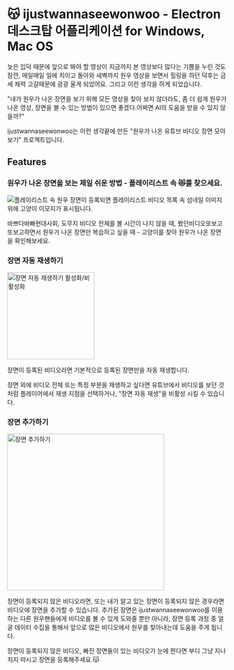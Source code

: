 # 😽 ijustwannaseewonwoo - Electron 데스크탑 어플리케이션 for Windows, Mac OS

늦은 입덕 때문에 앞으로 봐야 할 영상이 지금까지 본 영상보다 많다는 기쁨을 누린 것도 잠깐,
매일매일 일에 치이고 돌아와 새벽까지 원우 영상을 보면서 힐링을 하던 덕후는 금세 체력 고갈때문에 광광 울게 되었어요.
그리고 이런 생각을 하게 되었습니다.

"내가 원우가 나온 장면을 보기 위해 모든 영상을 찾아 보지 않더라도,
좀 더 쉽게 원우가 나온 영상, 장면을 볼 수 있는 방법이 있으면 좋겠다.어쩌면 AI의 도움을 받을 수 있지 않을까?"

ijustwannaseewonwoo는 이런 생각끝에 만든 "원우가 나온 유튜브 비디오 장면 모아보기" 프로젝트입니다.


## Features

### 원우가 나온 장면을 보는 제일 쉬운 방법 - 플레이리스트 속 😻를 찾으세요.
![플레이리스트 속 원우](https://amazingbutuseless.github.io/static/feature1_d.png)
장면이 등록되면 플레이리스트 비디오 목록 속 섬네일 이미지 위에 고양이 이모지가 표시됩니다.

바쁘다바빠현대사회, 도무지 비디오 전체를 볼 시간이 나지 않을 때, 봤던비디오또보고또보고하면서 원우가 나온 장면만 복습하고 싶을 때 - 고양이를 찾아 원우가 나온 장면을 확인해보세요.

### 장면 자동 재생하기
<img src="https://amazingbutuseless.github.io/static/feature2.png" width="200" alt="장면 자동 재생하기 활성화/비활성화" />

장면이 등록된 비디오라면 기본적으로 등록된 장면만을 자동 재생합니다.

장면 외에 비디오 전체 또는 특정 부분을 재생하고 싶다면 유튜브에서 비디오를 보던 것처럼 플레이어에서 재생 지점을 선택하거나, "장면 자동 재생"을 비활성 시킬 수 있습니다.

### 장면 추가하기
<img src="https://amazingbutuseless.github.io/static/feature3.png" width="360" alt="장면 추가하기" />

장면이 등록되지 않은 비디오라면, 또는 내가 알고 있는 장면이 등록되지 않은 경우라면 비디오에 장면을 추가할 수 있습니다.
추가된 장면은 ijustwannaseewonwoo를 이용하는 다른 원우팬들에게 비디오를 볼 수 있게 도와줄 뿐만 아니라, 장면 등록 과정 중 얼굴 데이터 수집을 통해서 앞으로 많은 비디오에서 원우를 찾아내는데 도움을 주게 됩니다.

장면이 등록되지 않은 비디오, 빠진 장면들이 있는 비디오가 눈에 띈다면 부디 그냥 지나치지 마시고 장면을 등록해주세요.😽
